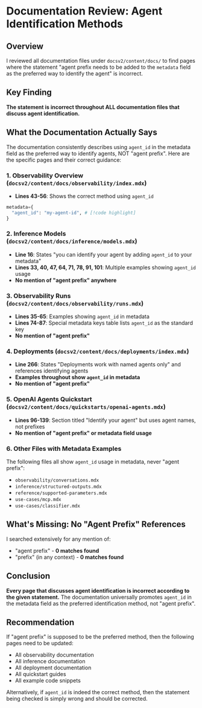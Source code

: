 # Documentation Review: Agent Identification Methods

## Overview

I reviewed all documentation files under `docsv2/content/docs/` to find pages where the statement "agent prefix needs to be added to the `metadata` field as the preferred way to identify the agent" is incorrect.

## Key Finding

**The statement is incorrect throughout ALL documentation files that discuss agent identification.**

## What the Documentation Actually Says

The documentation consistently describes using `agent_id` in the metadata field as the preferred way to identify agents, NOT "agent prefix". Here are the specific pages and their correct guidance:

### 1. **Observability Overview** (`docsv2/content/docs/observability/index.mdx`)
- **Lines 43-56**: Shows the correct method using `agent_id`
```python
metadata={
  "agent_id": "my-agent-id", # [!code highlight]
}
```

### 2. **Inference Models** (`docsv2/content/docs/inference/models.mdx`)
- **Line 16**: States "you can identify your agent by adding `agent_id` to your metadata"
- **Lines 33, 40, 47, 64, 71, 78, 91, 101**: Multiple examples showing `agent_id` usage
- **No mention of "agent prefix" anywhere**

### 3. **Observability Runs** (`docsv2/content/docs/observability/runs.mdx`)
- **Lines 35-65**: Examples showing `agent_id` in metadata
- **Lines 74-87**: Special metadata keys table lists `agent_id` as the standard key
- **No mention of "agent prefix"**

### 4. **Deployments** (`docsv2/content/docs/deployments/index.mdx`)
- **Line 266**: States "Deployments work with named agents only" and references identifying agents
- **Examples throughout show `agent_id` in metadata**
- **No mention of "agent prefix"**

### 5. **OpenAI Agents Quickstart** (`docsv2/content/docs/quickstarts/openai-agents.mdx`)
- **Lines 96-139**: Section titled "Identify your agent" but uses agent names, not prefixes
- **No mention of "agent prefix" or metadata field usage**

### 6. **Other Files with Metadata Examples**
The following files all show `agent_id` usage in metadata, never "agent prefix":
- `observability/conversations.mdx`
- `inference/structured-outputs.mdx`
- `reference/supported-parameters.mdx`
- `use-cases/mcp.mdx`
- `use-cases/classifier.mdx`

## What's Missing: No "Agent Prefix" References

I searched extensively for any mention of:
- "agent prefix" - **0 matches found**
- "prefix" (in any context) - **0 matches found**

## Conclusion

**Every page that discusses agent identification is incorrect according to the given statement.** The documentation universally promotes `agent_id` in the metadata field as the preferred identification method, not "agent prefix".

## Recommendation

If "agent prefix" is supposed to be the preferred method, then the following pages need to be updated:
- All observability documentation
- All inference documentation  
- All deployment documentation
- All quickstart guides
- All example code snippets

Alternatively, if `agent_id` is indeed the correct method, then the statement being checked is simply wrong and should be corrected.